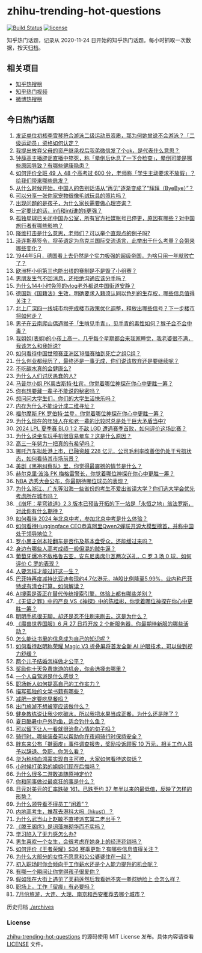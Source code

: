 # zhihu-trending-hot-questions

[![Build Status](https://github.com/justjavac/zhihu-trending-hot-questions/workflows/ci/badge.svg?branch=master)](https://github.com/justjavac/zhihu-trending-hot-questions/actions)
[![license](https://img.shields.io/github/license/justjavac/zhihu-trending-hot-questions)](https://github.com/justjavac/zhihu-trending-hot-questions/blob/master/LICENSE)

知乎热门话题，记录从 2020-11-24
日开始的知乎热门话题。每小时抓取一次数据，按天[归档](./archives)。

## 相关项目

- [知乎热搜榜](https://github.com/justjavac/zhihu-trending-top-search)
- [知乎热门视频](https://github.com/justjavac/zhihu-trending-hot-video)
- [微博热搜榜](https://github.com/justjavac/weibo-trending-hot-search)

## 今日热门话题

<!-- BEGIN -->
<!-- 最后更新时间 Fri Jun 28 2024 05:16:04 GMT+0800 (China Standard Time) -->

1. [发证单位初核李雪琴符合游泳二级运动员资质，那为何她曾说不会游泳？「二级运动员」资格如何认定？](https://www.zhihu.com/question/660052084)
1. [我提出放弃父母的资产继承权后我弟微信发了个ok，是代表什么意思？](https://www.zhihu.com/question/659353875)
1. [钟薛高主播辟谣直播中猝死，称「晕倒后休息了一下会检查」，晕倒可能是哪些原因导致？有哪些健康隐患？](https://www.zhihu.com/question/660084903)
1. [如何评价全班 49 人 48 个高考过 600 分，老师称「学生主动要求不放假」？给我们带来哪些启发？](https://www.zhihu.com/question/660048837)
1. [从什么时候开始，中国人的告别话语从“再见”逐渐变成了“拜拜（ByeBye）”？](https://www.zhihu.com/question/656823894)
1. [可以分享一张你家宠物很像毛绒玩具的照片吗？](https://www.zhihu.com/question/657777045)
1. [出现问题的是孩子，为什么家长需要做心理咨询？](https://www.zhihu.com/question/659932619)
1. [一定要比的话，infj和intj谁的ti更强？](https://www.zhihu.com/question/657529888)
1. [孤独星球已关闭中国办公室，所有官方社媒账号已停更，原因有哪些？对中国旅行者有哪些影响？](https://www.zhihu.com/question/660007190)
1. [降维打击是什么意思，老师们？可以举个直观点的例子吗?](https://www.zhihu.com/question/658978582)
1. [泽连斯基签令，将英语定为乌克兰国际交流语言，此举出于什么考量？会带来哪些变化？](https://www.zhihu.com/question/660059737)
1. [1944年5月，德国看上去仍然是个实力极强的超级帝国，为啥只用一年就败亡了？](https://www.zhihu.com/question/653637492)
1. [欧洲杯小组第三也能出线的赛制是不是毁了小组赛？](https://www.zhihu.com/question/659570828)
1. [男朋友生气不回消息，还拒绝沟通应该分手吗？](https://www.zhihu.com/question/659548036)
1. [为什么144小时免签的vlog老外都说中国街道安静？](https://www.zhihu.com/question/659845050)
1. [德国新《国籍法》生效，明确要求入籍须认同以色列的生存权，哪些信息值得关注？](https://www.zhihu.com/question/660071663)
1. [北上广深四一线城市均完成楼市政策优化调整，释放出哪些信号？下一步楼市将如何走？](https://www.zhihu.com/question/660051394)
1. [男子在云南爬山偶遇猴子「生啃见手青」，见手青的毒性如何？猴子会不会中毒？](https://www.zhihu.com/question/659837056)
1. [我姐姐(表姐)的小孩上高一，几乎每个星期都会来我家睡觉，我老婆很不满，我该怎么和我姐说?](https://www.zhihu.com/question/659617349)
1. [如何看待中国世预赛亚洲区18强赛抽到死亡之组C组？](https://www.zhihu.com/question/660075885)
1. [什么创业都经历了，最终还是一事无成，你们说该放弃还是要继续呢？](https://www.zhihu.com/question/658785697)
1. [不吃碳水真的会健康么?](https://www.zhihu.com/question/656940144)
1. [为什么人们讨厌愚蠢的人?](https://www.zhihu.com/question/659793278)
1. [马普尔小姐 PK奥古斯特·杜宾，你觉着哪位神探在你心中更胜一筹？](https://www.zhihu.com/question/659968785)
1. [你有想要藏一辈子不能说的秘密吗？](https://www.zhihu.com/question/310774718)
1. [想问问大学生们，你们的大学生活快乐吗？](https://www.zhihu.com/question/636206539)
1. [内存为什么不能设计成二维寻址？](https://www.zhihu.com/question/658173815)
1. [福尔摩斯 PK 罗伯特·兰登，你觉着哪位神探在你心中更胜一筹？](https://www.zhihu.com/question/659968411)
1. [为什么现在的年轻人在和老一辈的比较时总是处于巨大矛盾当中?](https://www.zhihu.com/question/463103515)
1. [2024 LPL 夏季赛 BLG 1:2 不敌 LGD 遭遇赛季首败，如何评价这场比赛？](https://www.zhihu.com/question/660113119)
1. [为什么说坐车玩手机很容易晕车？这是什么原因？](https://www.zhihu.com/question/659653043)
1. [高三一年努力一把真的有希望吗？](https://www.zhihu.com/question/660019693)
1. [哪吒汽车拟赴港上市，已融资超 228 亿元，公司毛利率改善但仍处于亏损状态，如何看待其市场前景？](https://www.zhihu.com/question/660050163)
1. [美剧《黑袍纠察队》里，你觉得最震撼的情节是什么？](https://www.zhihu.com/question/422335277)
1. [赫尔克里·波洛 PK 梅格雷警长，你觉着哪位神探在你心中更胜一筹？](https://www.zhihu.com/question/659968747)
1. [NBA 选秀大会公布，你最期待哪位球员的表现？](https://www.zhihu.com/question/660054451)
1. [为什么浙江、广东等沿海一些省份的考生不爱出省读大学？你们选大学会优先考虑所在城市吗？](https://www.zhihu.com/question/660051188)
1. [《崩坏：星穹铁道》2.3 版本已预告开拓的下一站是「永恒之地」翁法罗斯，对此你有什么期待？](https://www.zhihu.com/question/659884406)
1. [如何看待 2024 年北京中考，参加北京中考是什么体验？](https://www.zhihu.com/question/602245477)
1. [如何看待Huggingface CEO恭喜阿里Qwen2蝉联开源大模型榜首，并称中国处于领导地位？](https://www.zhihu.com/question/660076379)
1. [罗小黑主创本轮翻车是否伤及基本盘受众，还能缓过来吗？](https://www.zhihu.com/question/660001699)
1. [身边有哪些人高考成绩一般但混的贼牛逼？](https://www.zhihu.com/question/658427878)
1. [葡萄牙爆冷不敌格鲁吉亚，安东尼奥席尔瓦两次送礼，C 罗 3 场 0 球，如何评价 C 罗的表现？](https://www.zhihu.com/question/660038204)
1. [人要怎样才能过好这一生？](https://www.zhihu.com/question/341151271)
1. [巴菲特再度减持比亚迪套现约4.7亿港元，持股比例降至5.99%，业内称巴菲特或有清仓打算，如何解读？](https://www.zhihu.com/question/659944454)
1. [AI搜索是否正在替代传统搜索引擎，体验上都有哪些差别？](https://www.zhihu.com/question/660068650)
1. [《无证之罪》中的严良 VS《神探》中的陈桂彬，你觉着哪位神探在你心中更胜一筹？](https://www.zhihu.com/question/659968848)
1. [明明手机很无聊，却还是忍不住刷来刷去，这是为什么？](https://www.zhihu.com/question/53362344)
1. [《魔兽世界国服》6 月 27 日将开放 2 个新服务器，你最期待新服的哪些活动？](https://www.zhihu.com/question/659837824)
1. [怎么能让书里的信息成为自己的知识呢？](https://www.zhihu.com/question/659437028)
1. [如何看待赵明称荣耀 Magic V3 折叠屏将首发全新 AI 护眼技术，可以做到视力舒缓？](https://www.zhihu.com/question/660055080)
1. [两个儿子结婚怎样做才公平？](https://www.zhihu.com/question/659950959)
1. [奖励你十天免费旅游的机会，你会选择去哪里？](https://www.zhihu.com/question/659624750)
1. [一个人自驾游是什么感觉？](https://www.zhihu.com/question/658668760)
1. [职场新人如何提高自己的工作实力？](https://www.zhihu.com/question/659920735)
1. [描写孤独的文学书籍有哪些？](https://www.zhihu.com/question/660019728)
1. [减肥一定要吃早餐吗？](https://www.zhihu.com/question/658672510)
1. [出门旅游不想被宰应该做什么？](https://www.zhihu.com/question/659552109)
1. [健身教练说让我少吃碳水，所以我把水果当成正餐，为什么还是胖了？](https://www.zhihu.com/question/658365553)
1. [夏日酷暑中户外钓鱼，适合钓什么鱼？](https://www.zhihu.com/question/657161245)
1. [可以留下让人一看就很治愈心情的句子吗？](https://www.zhihu.com/question/659959011)
1. [骑行时，哪些装备可以帮助你在夜间骑行时保持安全？](https://www.zhihu.com/question/656770221)
1. [胖东来公布「擀面皮」事件调查报告，奖励投诉顾客 10 万元，相关工作人员予以辞退、免职，你怎么看？](https://www.zhihu.com/question/660048821)
1. [华为称纯血鸿蒙实现自主可控，大家如何看待这句话？](https://www.zhihu.com/question/659690226)
1. [小时候打弟弟的姐姐们现在后悔吗？](https://www.zhihu.com/question/287238297)
1. [为什么很多二游敢追随原神定价?](https://www.zhihu.com/question/660022574)
1. [你和同事做过最疯狂的事是什么？](https://www.zhihu.com/question/653915665)
1. [日元对美元的汇率跌破 161，已跌至约 37 年半以来的最低值，反映了怎样的形势？](https://www.zhihu.com/question/660051531)
1. [为什么领导看不得员工“闲着”？](https://www.zhihu.com/question/659328175)
1. [内地高考生，推荐去港科大吗（hkust）？](https://www.zhihu.com/question/658800797)
1. [为什么武当山上赵敏不直接派玄冥二老出手？](https://www.zhihu.com/question/658911243)
1. [《滕王阁序》是词藻堆砌华而不实吗？](https://www.zhihu.com/question/655497193)
1. [学习陷入了无力感怎么办?](https://www.zhihu.com/question/659791028)
1. [男生喜欢一个女生，会很考虑在她身上的经济花销吗？](https://www.zhihu.com/question/659804721)
1. [如何评价《王者荣耀》S36 赛季更新？有哪些信息值得关注？](https://www.zhihu.com/question/659439176)
1. [为什么大部分的女性不愿意和公公婆婆住在一起？](https://www.zhihu.com/question/657676860)
1. [初入职场时你会倾向于工作薪水还是个人能力提升的机会呢？](https://www.zhihu.com/question/659728263)
1. [有哪一个瞬间让你觉得孩子很爱你？](https://www.zhihu.com/question/659246920)
1. [假如我在大街上遇见了芙莉莲然后我看她不爽一拳怼她脸上 会怎么样？](https://www.zhihu.com/question/659084147)
1. [职场上，工作「留痕」有必要吗？](https://www.zhihu.com/question/658821334)
1. [7月份旅游，大连、大理、南京和西安推荐去哪个城市？](https://www.zhihu.com/question/659324633)

<!-- END -->

历史归档 [./archives](./archives)

### License

[zhihu-trending-hot-questions](https://github.com/justjavac/zhihu-trending-hot-questions)
的源码使用 MIT License 发布。具体内容请查看 [LICENSE](./LICENSE) 文件。
